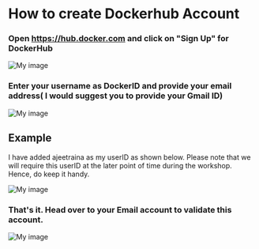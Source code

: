 # How to create Dockerhub Account

### Open https://hub.docker.com and click on "Sign Up" for DockerHub

![My image](https://github.com/collabnix/dockerlabs/blob/master/workshop/docker/dockerhub1.png)

### Enter your username as DockerID and provide your email address( I would suggest you to provide your Gmail ID)

![My image](https://github.com/collabnix/dockerlabs/blob/master/workshop/docker/dockerhub2.png)

## Example

I have added ajeetraina as my userID as shown below. Please note that we will require this userID at the later point of time during the workshop. Hence, do keep it handy.

![My image](https://github.com/collabnix/dockerlabs/blob/master/workshop/docker/dockerhub3.png)

### That's it. Head over to your Email account to validate this account.


![My image](https://github.com/collabnix/dockerlabs/blob/master/workshop/docker/dockerhub4.png)


